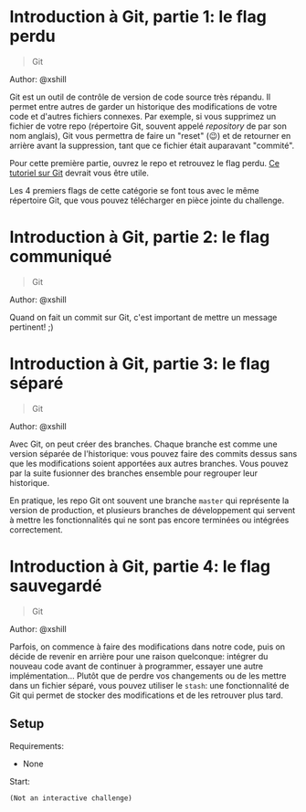 # Introduction à Git, partie 1: le flag perdu

> Git

Author: @xshill

Git est un outil de contrôle de version de code source très répandu. Il permet entre autres de garder un historique des modifications de votre code et d'autres fichiers connexes. Par exemple, si vous supprimez un fichier de votre repo (répertoire Git, souvent appelé _repository_ de par son nom anglais), Git vous permettra de faire un "reset" (😉) et de retourner en arrière avant la suppression, tant que ce fichier était auparavant "commité".

Pour cette première partie, ouvrez le repo et retrouvez le flag perdu. [Ce tutoriel sur Git](https://openclassrooms.com/fr/courses/1233741-gerez-vos-codes-source-avec-git) devrait vous être utile.

Les 4 premiers flags de cette catégorie se font tous avec le même répertoire Git, que vous pouvez télécharger en pièce jointe du challenge.

# Introduction à Git, partie 2: le flag communiqué

> Git

Author: @xshill

Quand on fait un commit sur Git, c'est important de mettre un message pertinent! ;)

# Introduction à Git, partie 3: le flag séparé

> Git

Author: @xshill

Avec Git, on peut créer des branches. Chaque branche est comme une version séparée de l'historique: vous pouvez faire des commits dessus sans que les modifications soient apportées aux autres branches. Vous pouvez par la suite fusionner des branches ensemble pour regrouper leur historique. 

En pratique, les repo Git ont souvent une branche `master` qui représente la version de production, et plusieurs branches de développement qui servent à mettre les fonctionnalités qui ne sont pas encore terminées ou intégrées correctement.

# Introduction à Git, partie 4: le flag sauvegardé

> Git

Author: @xshill

Parfois, on commence à faire des modifications dans notre code, puis on décide de revenir en arrière pour une raison quelconque: intégrer du nouveau code avant de continuer à programmer, essayer une autre implémentation... Plutôt que de perdre vos changements ou de les mettre dans un fichier séparé, vous pouvez utiliser le `stash`: une fonctionnalité de Git qui permet de stocker des modifications et de les retrouver plus tard.

## Setup

Requirements:
- None

Start:

```
(Not an interactive challenge)
```

